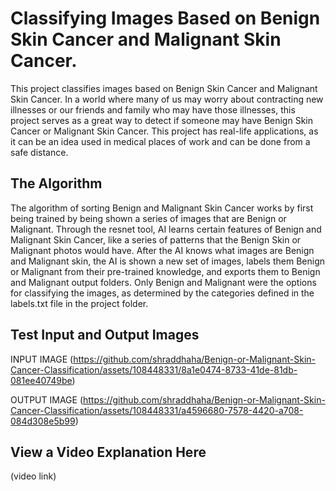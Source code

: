# Classifying Images Based on Benign Skin Cancer and Malignant Skin Cancer.
This project classifies images based on Benign Skin Cancer and Malignant Skin Cancer. In a world where many of us may worry about contracting new illnesses or our friends and family who may have those illnesses, this project serves as a great way to detect if someone may have Benign Skin Cancer or Malignant Skin Cancer. This project has real-life applications, as it can be an idea used in medical places of work and can be done from a safe distance.

## The Algorithm
The algorithm of sorting Benign and Malignant Skin Cancer works by first being trained by being shown a series of images that are Benign or Malignant. Through the resnet tool, AI learns certain features of Benign and Malignant Skin Cancer, like a series of patterns that the Benign Skin or Malignant photos would have. After the AI knows what images are Benign and Malignant skin, the AI is shown a new set of images, labels them Benign or Malignant from their pre-trained knowledge, and exports them to Benign and Malignant output folders. Only Benign and Malignant were the options for classifying the images, as determined by the categories defined in the labels.txt file in the project folder.
## Test Input and Output Images
INPUT IMAGE
(https://github.com/shraddhaha/Benign-or-Malignant-Skin-Cancer-Classification/assets/108448331/8a1e0474-8733-41de-81db-081ee40749be)

OUTPUT IMAGE
(https://github.com/shraddhaha/Benign-or-Malignant-Skin-Cancer-Classification/assets/108448331/a4596680-7578-4420-a708-084d308e5b99)

## View a Video Explanation Here
(video link)


